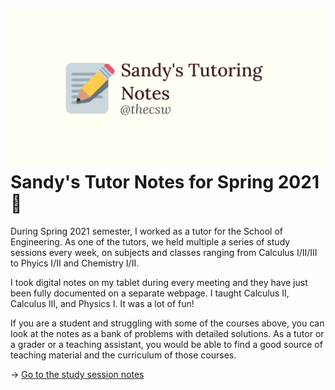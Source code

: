 ![preview](./preview.png)
Sandy\'s Tutor Notes for Spring 2021 📝
======================================

During Spring 2021 semester, I worked as a tutor for the School of
Engineering. As one of the tutors, we held multiple a series of study
sessions every week, on subjects and classes ranging from Calculus
I/II/III to Phyics I/II and Chemistry I/II.

I took digital notes on my tablet during every meeting and they have
just been fully documented on a separate webpage. I taught Calculus II,
Calculus III, and Physics I. It was a lot of fun!

If you are a student and struggling with some of the courses above, you
can look at the notes as a bank of problems with detailed solutions. As
a tutor or a grader or a teaching assistant, you would be able to find a
good source of teaching material and the curriculum of those courses.

-\> [Go to the study session notes](https://sandyuraz.com/tutor_sp21/)
